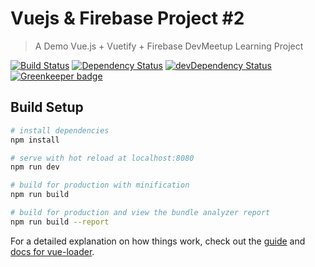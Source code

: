 # Vuejs & Firebase Project #2

> A Demo Vue.js + Vuetify + Firebase DevMeetup Learning Project

[![Build Status](https://travis-ci.org/palashmon/vuejs-firebase-02.svg?branch=master)](https://travis-ci.org/palashmon/vuejs-firebase-02)
[![Dependency Status](https://david-dm.org/palashmon/vuejs-firebase-02.svg?maxAge=21600)](https://david-dm.org/palashmon/vuejs-firebase-02)
[![devDependency Status](https://david-dm.org/palashmon/vuejs-firebase-02/dev-status.svg?maxAge=21600)](https://david-dm.org/palashmon/vuejs-firebase-02?type=dev) [![Greenkeeper badge](https://badges.greenkeeper.io/palashmon/vuejs-firebase-02.svg)](https://greenkeeper.io/)

## Build Setup

```bash
# install dependencies
npm install

# serve with hot reload at localhost:8080
npm run dev

# build for production with minification
npm run build

# build for production and view the bundle analyzer report
npm run build --report
```

For a detailed explanation on how things work, check out the [guide](http://vuejs-templates.github.io/webpack/) and [docs for vue-loader](http://vuejs.github.io/vue-loader).
